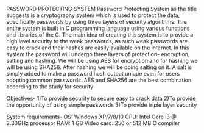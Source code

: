 

PASSWORD PROTECTING SYSTEM 
Password Protecting System as the title suggests is a cryptography system which is used to protect the data, specifically passwords by using three layers of security algorithms. The entire system is built in C programming language using various functions and libraries of the C. The main idea of creating this system is to provide a high level security to the weak passwords, as such weak passwords are easy to crack and their hashes are easily available on the internet. In this system the password will undergo three layers of protection- encryption, salting and hashing. We will be using AES for encryption and for hashing we will be using SHA256. After hashing we will be doing salting on it. A salt is simply added to make a password hash output unique even for users adopting common passwords. AES and SHA256 are the best combination according to the study for security

Objectives- 
1)To provide security to secure easy to crack data
2)To provide the opportunity of using simple passwords
3)To provide triple layer security

System requirements-
OS: Windows XP/7/8/10
CPU: Intel Core i3 @ 2.30GHz  processor
RAM: 1 GB
Video card: 256 or 512 MB
C compiler
